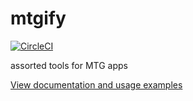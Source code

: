 # mtgify

[![CircleCI](https://circleci.com/gh/mpaulweeks/mtgify/tree/master.svg?style=svg)](https://circleci.com/gh/mpaulweeks/mtgify/tree/master)

assorted tools for MTG apps

[View documentation and usage examples](https://mtgify.org)
